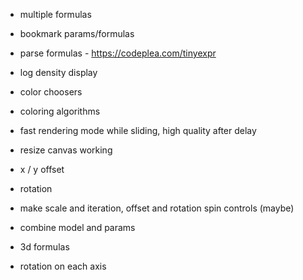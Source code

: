 - multiple formulas
- bookmark params/formulas
- parse formulas - https://codeplea.com/tinyexpr
- log density display
- color choosers
- coloring algorithms
- fast rendering mode while sliding, high quality after delay
- resize canvas working
- x / y offset
- rotation
- make scale and iteration, offset and rotation spin controls (maybe)
- combine model and params




- 3d formulas
- rotation on each axis
